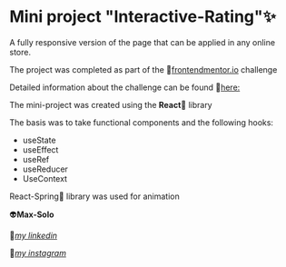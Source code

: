 # Mini project "Interactive-Rating"✨

A fully responsive version of the page that can be applied in any online store.

The project was completed as part of the :link:[frontendmentor.io](https://www.frontendmentor.io/home) challenge

Detailed information about the challenge can be found :link:[here:](https://www.frontendmentor.io/challenges/interactive-rating-component-koxpeBUmI)

The mini-project was created using the **React**:rocket: library

The basis was to take functional components and the following hooks:
* useState
* useEffect
* useRef
* useReducer
* UseContext

React-Spring💫 library was used for animation

:alien:**Max-Solo**

:link:[*my linkedin*](www.linkedin.com/in/maxim-solovev)

:link:[*my instagram*](https://www.instagram.com/max_solo_dev/)
